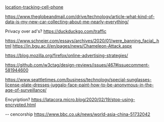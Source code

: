 [location-tracking-cell-phone](https://www.nytimes.com/interactive/2019/12/19/opinion/location-tracking-cell-phone.html)

https://www.theglobeandmail.com/drive/technology/article-what-kind-of-data-is-my-new-car-collecting-about-me-nearly-everything/

Privacy over ad's?
https://duckduckgo.com/traffic


https://www.schneier.com/essays/archives/2020/01/were_banning_facial_.html
https://in.bgu.ac.il/en/pages/news/Chameleon-Attack.aspx


https://blog.mozilla.org/firefox/online-advertising-strategies/

https://github.com/w3ctag/design-reviews/issues/467#issuecomment-581944600

https://www.seattletimes.com/business/technology/special-sunglasses-license-plate-dresses-juggalo-face-paint-how-to-be-anonymous-in-the-age-of-surveillance/


Encyription?
https://latacora.micro.blog/2020/02/19/stop-using-encrypted.html


-- cencorship
https://www.bbc.co.uk/news/world-asia-china-51732042
